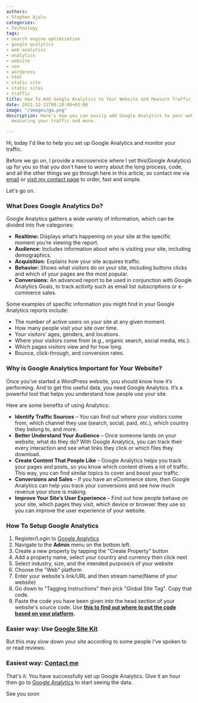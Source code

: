 ```yaml
---
authors:
- Stephen Ajulu
categories:
- Technology
tags:
- search engine optimization
- google analytics
- web analytics
- analytics
- website
- seo
- wordpress
- html
- static site
- static sites
- traffic
title: How To Add Google Analytics to Your Website and Measure Traffic
date: 2021-12-31T08:20:00+03:00
image: "/images/ga.png"
description: Here's how you can easily add Google Analytics to your website and start
  measuring your traffic and more.

---
```

Hi, today I'd like to help you set up Google Analytics and monitor your traffic.

Before we go on, I provide a microservice where I set this(Google Analytics) up for you so that you don't have to worry about the long process, code, and all the other things we go through here in this article, so contact me via [email](mailto:alunje73@gmail.com) or [visit my contact page](/contact) to order, fast and simple.

Let's go on.

### What Does Google Analytics Do?

Google Analytics gathers a wide variety of information, which can be divided into five categories:

* **Realtime:** Displays what’s happening on your site at the specific moment you’re viewing the report.
* **Audience:** Includes information about who is visiting your site, including demographics.
* **Acquisition:** Explains how your site acquires traffic.
* **Behavior:** Shows what visitors do on your site, including buttons clicks and which of your pages are the most popular.
* **Conversions:** An advanced report to be used in conjunction with Google Analytics Goals, to track activity such as email list subscriptions or e-commerce sales.

Some examples of specific information you might find in your Google Analytics reports include:

* The number of active users on your site at any given moment.
* How many people visit your site over time.
* Your visitors’ ages, genders, and locations.
* Where your visitors come from (e.g., organic search, social media, etc.).
* Which pages visitors view and for how long.
* Bounce, click-through, and conversion rates.

### Why is Google Analytics Important for Your Website?

Once you’ve started a WordPress website, you should know how it’s performing. And to get this useful data, you need Google Analytics. It’s a powerful tool that helps you understand how people use your site.

Here are some benefits of using Analytics:

* **Identify Traffic Sources** – You can find out where your visitors come from, which channel they use (search, social, paid, etc.), which country they belong to, and more.
* **Better Understand Your Audience** – Once someone lands on your website, what do they do? With Google Analytics, you can track their every interaction and see what links they click or which files they download.
* **Create Content That People Like** – Google Analytics helps you track your pages and posts, so you know which content drives a lot of traffic. This way, you can find similar topics to cover and boost your traffic.
* **Conversions and Sales** – If you have an eCommerce store, then Google Analytics can help you track your conversions and see how much revenue your store is making.
* **Improve Your Site’s User Experience** – Find out how people behave on your site, which pages they visit, which device or browser they use so you can improve the user experience of your website.

### How To Setup Google Analytics

1. Register/Login to [Google Analytics](https://analytics.google.com)
2. Navigate to the **Admin** menu on the bottom left.
3. Create a new property by tapping the "Create Property" button
4. Add a property name, select your country and currency then click next
5. Select industry, size, and the intended purpose/s of your website
6. Choose the "Web" platform
7. Enter your website's link/URL and then stream name(Name of your website)
8. Go down to "Tagging Instructions" then pick "Global Site Tag". Copy that code.
9. Paste the code you have been given into the head section of your website's source code. Use [**this to find out where to put the code based on your platform**](https://support.google.com/analytics/answer/10840722?hl=en&utm_id=ad#cms&zippy=)**.**

### Easier way: Use [Google Site Kit](https://sitekit.withgoogle.com/)

 But this may slow down your site according to some people I've spoken to or read reviews.

### Easiest way: [Contact me](/contact)

That's it. You have successfully set up Google Analytics. Give it an hour then go to [Google Analytics](https://analytics.google.com) to start seeing the data.

See you soon

